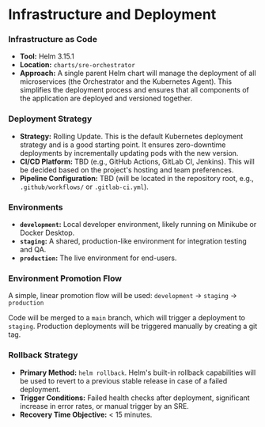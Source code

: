 # Infrastructure and Deployment

### Infrastructure as Code

- **Tool:** Helm 3.15.1
- **Location:** `charts/sre-orchestrator`
- **Approach:** A single parent Helm chart will manage the deployment of all microservices (the Orchestrator and the Kubernetes Agent). This simplifies the deployment process and ensures that all components of the application are deployed and versioned together.

### Deployment Strategy

- **Strategy:** Rolling Update. This is the default Kubernetes deployment strategy and is a good starting point. It ensures zero-downtime deployments by incrementally updating pods with the new version.
- **CI/CD Platform:** TBD (e.g., GitHub Actions, GitLab CI, Jenkins). This will be decided based on the project's hosting and team preferences.
- **Pipeline Configuration:** TBD (will be located in the repository root, e.g., `.github/workflows/` or `.gitlab-ci.yml`).

### Environments

- **`development`:** Local developer environment, likely running on Minikube or Docker Desktop.
- **`staging`:** A shared, production-like environment for integration testing and QA.
- **`production`:** The live environment for end-users.

### Environment Promotion Flow

A simple, linear promotion flow will be used:
`development` -> `staging` -> `production`

Code will be merged to a `main` branch, which will trigger a deployment to `staging`. Production deployments will be triggered manually by creating a git tag.

### Rollback Strategy

- **Primary Method:** `helm rollback`. Helm's built-in rollback capabilities will be used to revert to a previous stable release in case of a failed deployment.
- **Trigger Conditions:** Failed health checks after deployment, significant increase in error rates, or manual trigger by an SRE.
- **Recovery Time Objective:** < 15 minutes.
